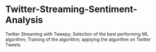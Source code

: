# Twitter-Streaming-Sentiment-Analysis
Twitter Streaming with Tweepy; Selection of the best performing ML algorithm; Training of the algorithm; applying the algorithm on Twitter Tweets
